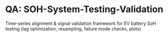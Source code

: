 # QA: SOH-System-Testing-Validation
Time-series alignment & signal validation framework for EV battery SoH testing (lag optimization, resampling, failure mode checks, plots)
